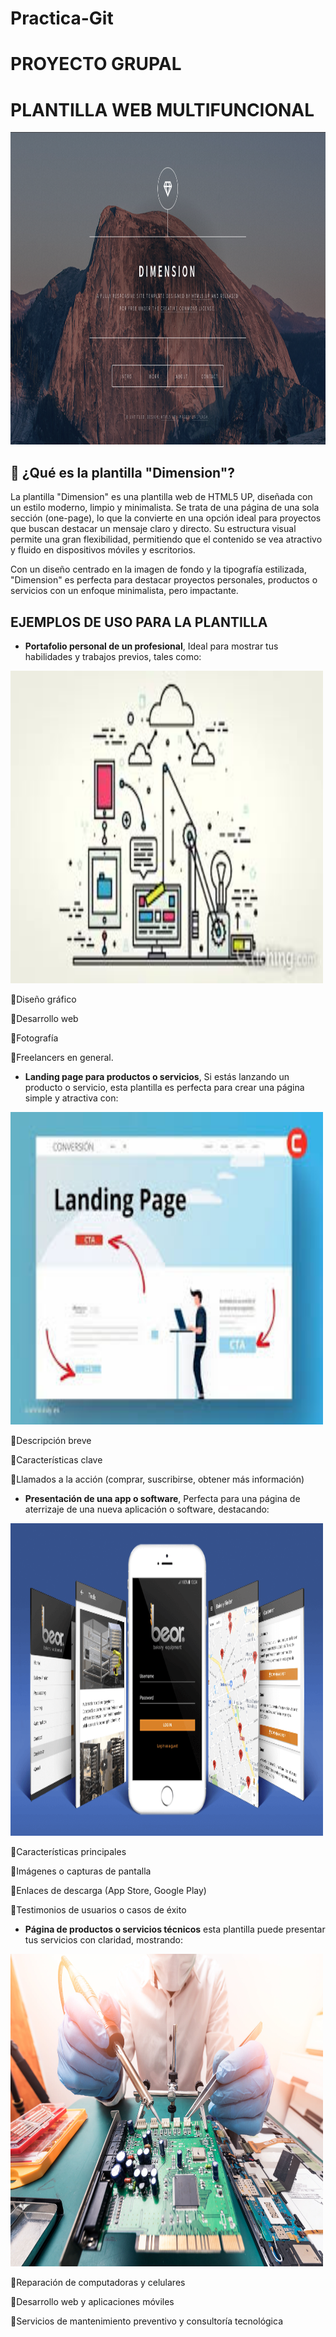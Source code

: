 # Practica-Git
# PROYECTO GRUPAL 
# PLANTILLA WEB MULTIFUNCIONAL
<img src="imagenes/fondo2.png" alt="Imagen vertical" width="1000" height="500">

## 🌟 ¿Qué es la plantilla "Dimension"?
La plantilla "Dimension" es una plantilla web de HTML5 UP, diseñada con un estilo moderno, limpio y minimalista. Se trata de una página de una sola sección (one-page), lo que la convierte en una opción ideal para proyectos que buscan destacar un mensaje claro y directo. Su estructura visual permite una gran flexibilidad, permitiendo que el contenido se vea atractivo y fluido en dispositivos móviles y escritorios.

Con un diseño centrado en la imagen de fondo y la tipografía estilizada, "Dimension" es perfecta para destacar proyectos personales, productos o servicios con un enfoque minimalista, pero impactante.

## EJEMPLOS DE USO PARA LA PLANTILLA
* **Portafolio personal de un profesional**, Ideal para mostrar tus habilidades y trabajos previos, tales como:
<img src="imagenes/porta.png" alt="Imagen vertical" width="500" height="500">


🔹Diseño gráfico

🔹Desarrollo web

🔹Fotografía

🔹Freelancers en general.


* **Landing page para productos o servicios**, Si estás lanzando un producto o servicio, esta plantilla es perfecta para crear una página simple y atractiva con:
<img src="imagenes/landi.png" alt="Imagen vertical" width="500" height="500">


🔹Descripción breve

🔹Características clave

🔹Llamados a la acción (comprar, suscribirse, obtener más información)

* **Presentación de una app o software**, Perfecta para una página de aterrizaje de una nueva aplicación o software, destacando:
<img src="imagenes/app.png" alt="Imagen vertical" width="500" height="500">


🔹Características principales

🔹Imágenes o capturas de pantalla

🔹Enlaces de descarga (App Store, Google Play)

🔹Testimonios de usuarios o casos de éxito


* **Página de productos o servicios técnicos** esta plantilla puede presentar tus servicios con claridad, mostrando:
<img src="imagenes/repa.png" alt="Imagen vertical" width="500" height="500">


🔹Reparación de computadoras y celulares


🔹Desarrollo web y aplicaciones móviles

🔹Servicios de mantenimiento preventivo y consultoría tecnológica


